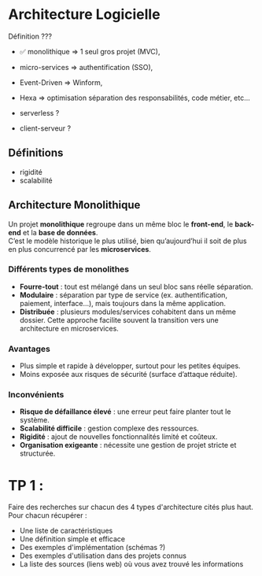 # Architecture Logicielle

Définition ???

- ✅ monolithique => 1 seul gros projet (MVC),
- micro-services => authentification (SSO),
- Event-Driven => Winform,
- Hexa => optimisation séparation des responsabilités, code métier, etc...

- serverless ?
- client-serveur ?

## Définitions
- rigidité
- scalabilité

## Architecture Monolithique

Un projet **monolithique** regroupe dans un même bloc le **front-end**, le **back-end** et la **base de données**.  
C’est le modèle historique le plus utilisé, bien qu’aujourd’hui il soit de plus en plus concurrencé par les **microservices**.

### Différents types de monolithes
- **Fourre-tout** : tout est mélangé dans un seul bloc sans réelle séparation.  
- **Modulaire** : séparation par type de service (ex. authentification, paiement, interface…), mais toujours dans la même application.  
- **Distribuée** : plusieurs modules/services cohabitent dans un même dossier. Cette approche facilite souvent la transition vers une architecture en microservices.

### Avantages
- Plus simple et rapide à développer, surtout pour les petites équipes.  
- Moins exposée aux risques de sécurité (surface d’attaque réduite).  

### Inconvénients
- **Risque de défaillance élevé** : une erreur peut faire planter tout le système.  
- **Scalabilité difficile** : gestion complexe des ressources.  
- **Rigidité** : ajout de nouvelles fonctionnalités limité et coûteux.  
- **Organisation exigeante** : nécessite une gestion de projet stricte et structurée.  















# TP 1 :

Faire des recherches sur chacun des 4 types d'architecture cités plus haut. Pour chacun récupérer : 

- Une liste de caractéristiques
- Une définition simple et efficace
- Des exemples d'implémentation (schémas ?)
- Des exemples d'utilisation dans des projets connus
- La liste des sources (liens web) où vous avez trouvé les informations
